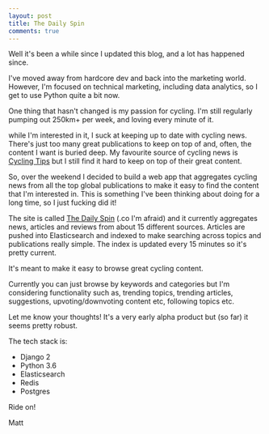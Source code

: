 ```yaml
---
layout: post
title: The Daily Spin
comments: true
---
```


Well it's been a while since I updated this blog, and a lot has happened since.

I've moved away from hardcore dev and back into the marketing world. However, I'm focused on technical marketing, including data analytics, so I get to use Python quite a bit now.

One thing that hasn't changed is my passion for cycling. I'm still regularly pumping out 250km+ per week, and loving every minute of it.

while I'm interested in it, I suck at keeping up to date with cycling news. There's just too many great publications to keep on top of and, often, the content I want is buried deep. My favourite source of cycling news is [Cycling Tips](https://cyclingtips.com) but I still find it hard to keep on top of their great content.

So, over the weekend I decided to build a web app that aggregates cycling news from all the top global publications to make it easy to find the content that I'm interested in. This is something I've been thinking about doing for a long time, so I just fucking did it!

The site is called [The Daily Spin](https://dailyspin.co/) (.co I'm afraid) and it currently aggregates news, articles and reviews from about 15 different sources. Articles are pushed into Elasticsearch and indexed to make searching across topics and publications really simple. The index is updated every 15 minutes so it's pretty current.

It's meant to make it easy to browse great cycling content.

Currently you can just browse by keywords and categories but I'm considering functionality such as, trending topics, trending articles, suggestions, upvoting/downvoting content etc, following topics etc.

Let me know your thoughts! It's a very early alpha product but (so far) it seems pretty robust.

The tech stack is:
- Django 2
- Python 3.6
- Elasticsearch
- Redis
- Postgres

Ride on!

Matt




